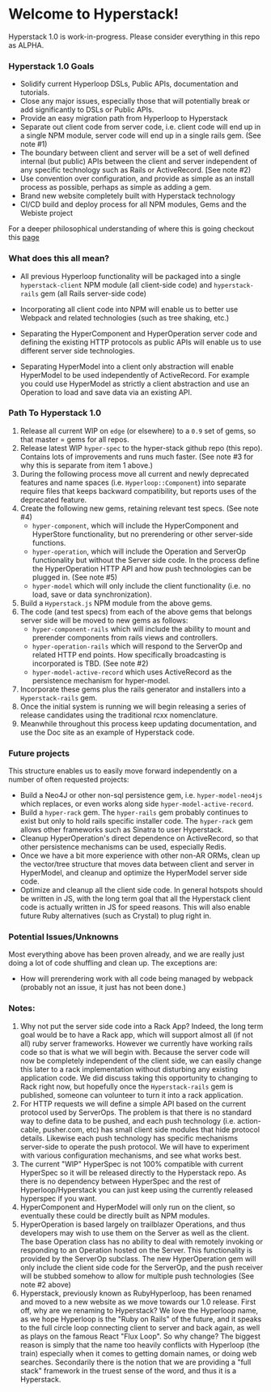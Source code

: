 # Welcome to Hyperstack!

Hyperstack 1.0 is work-in-progress. Please consider everything in this repo as ALPHA.

### Hyperstack 1.0 Goals

* Solidify current Hyperloop DSLs, Public APIs, documentation and tutorials.
* Close any major issues, especially those that will potentially break or add significantly to DSLs or Public APIs.
* Provide an easy migration path from Hyperloop to Hyperstack
* Separate out client code from server code, i.e. client code will end up in a single NPM module, server code will end up in a single rails gem.  (See note #1)
* The boundary between client and server will be a set of well defined internal (but public) APIs between the client and server independent of any specific technology such as Rails or ActiveRecord. [See note #2)
* Use convention over configuration, and provide as simple as an install process as possible, perhaps as simple as adding a gem.
* Brand new website completely built with Hyperstack technology
* CI/CD build and deploy process for all NPM modules, Gems and the Webiste project

For a deeper philosophical understanding of where this is going checkout this [page](https://github.com/Hyperstack-org/website/wiki/Rethinking-Hyperstack)

### What does this all mean?

* All previous Hyperloop functionality will be packaged into a single `hyperstack-client` NPM module (all client-side code) and `hyperstack-rails` gem (all Rails server-side code)
* Incorporating all client code into NPM will enable us to better use Webpack and related technologies (such as tree shaking, etc.)  
* Separating the HyperComponent and HyperOperation server code and defining the existing HTTP protocols as public APIs will enable us to use different server side technologies.

* Separating HyperModel into a client only abstraction will enable HyperModel to be used independently of ActiveRecord.  For example you could use HyperModel as strictly a client abstraction and use an Operation to load and save data via an existing API.

### Path To Hyperstack 1.0

1. Release all current WIP on `edge` (or elsewhere) to a `0.9` set of gems, so that master = gems for all repos.
1. Release latest WIP `hyper-spec` to the hyper-stack github repo (this repo).  Contains lots of improvements and runs much faster. (See note #3 for why this is separate from item 1 above.)
1. During the following process move all current and newly deprecated features and name spaces (i.e. `Hyperloop::Component`) into separate require files that keeps backward compatibility, but reports uses of the deprecated feature.  
1. Create the following new gems, retaining relevant test specs.  (See note #4)
   * `hyper-component`, which will include the HyperComponent and HyperStore functionality, but no prerendering or other server-side functions.
   * `hyper-operation`, which will include the Operation and ServerOp functionality but without the Server side code.  In the process define the HyperOperation HTTP API and how push technologies can be plugged in. (See note #5)
   * `hyper-model` which will only include the client functionality (i.e. no load, save or data synchronization).
1. Build a `Hyperstack.js` NPM module from the above gems.
1. The code (and test specs) from each of the above gems that belongs server side will be moved to new gems as follows:
   * `hyper-component-rails` which will include the ability to mount and prerender components from rails views and controllers.
   * `hyper-operation-rails` which will respond to the ServerOp and related HTTP end points.  How specifically broadcasting is incorporated is TBD. (See note #2)
   * `hyper-model-active-record` which uses ActiveRecord as the persistence mechanism for hyper-model.  
1. Incorporate these gems plus the rails generator and installers into a `Hyperstack-rails` gem.
1. Once the initial system is running we will begin releasing a series of release candidates using the traditional rcxx nomenclature.
1. Meanwhile throughout this process keep updating documentation, and use the Doc site as an example of Hyperstack code.

### Future projects
This structure enables us to easily move forward independently on a number of often requested projects:
* Build a Neo4J or other non-sql persistence gem, i.e. `hyper-model-neo4js` which replaces, or even works along side `hyper-model-active-record`.
* Build a `hyper-rack` gem.  The `hyper-rails` gem probably continues to exist but only to hold rails specific installer code.  The `hyper-rack` gem allows other frameworks such as Sinatra to user Hyperstack.
* Cleanup HyperOperation's direct dependence on ActiveRecord, so that other persistence mechanisms can be used, especially Redis.
* Once we have a bit more experience with other non-AR ORMs, clean up the vector/tree structure that moves data between client and server in HyperModel, and cleanup and optimize the HyperModel server side code.
* Optimize and cleanup all the client side code.  In general hotspots should be written in JS, with the long term goal that all the Hyperstack client code is actually written in JS for speed reasons.  This will also enable future Ruby alternatives (such as Crystal) to plug right in.

### Potential Issues/Unknowns
Most everything above has been proven already, and we are really just doing a lot of code shuffling and clean up.  The exceptions are:
* How will prerendering work with all code being managed by webpack (probably not an issue, it just has not been done.)

### Notes:
1. Why not put the server side code into a Rack App?  Indeed, the long term goal would be to have a Rack app, which will support almost all (if not all) ruby server frameworks.  However we currently have working rails code so that is what we will begin with.  Because the server code will now be completely independent of the client side, we can easily change this later to a rack implementation without disturbing any existing application code.  We did discuss taking this opportunity to changing to Rack right now, but hopefully once the `Hyperstack-rails` gem is published, someone can volunteer to turn it into a rack application.
2. For HTTP requests we will define a simple API based on the current protocol used by ServerOps.  The problem is that there is no standard way to define data to be pushed, and each push technology (i.e. action-cable, pusher.com, etc) has small client side modules that hide protocol details.  Likewise each push technology has specific mechanisms server-side to operate the push protocol.  We will have to experiment with various configuration mechanisms, and see what works best.
3. The current "WIP" HyperSpec is not 100% compatible with current HyperSpec so it will be released directly to the Hyperstack repo.  As there is no dependency between HyperSpec and the rest of Hyperloop/Hyperstack you can just keep using the currently released hyperspec if you want.
4. HyperComponent and HyperModel will only run on the client, so eventually these could be directly built as NPM modules.
5. HyperOperation is based largely on trailblazer Operations, and thus developers may wish to use them on the Server as well as the client.  The base Operation class has no ability to deal with remotely invoking or responding to an Operation hosted on the Server.   This functionality is provided by the ServerOp subclass.  The new HyperOperation gem will only include the client side code for the ServerOp, and the push receiver will be stubbed somehow to allow for multiple push technologies (See note #2 above)
6. Hyperstack, previously known as RubyHyperloop, has been renamed and moved to a new website as we move towards our 1.0 release. First off, why are we renaming to Hyperstack?  We love the Hyperloop name, as we hope Hyperloop is the "Ruby on Rails" of the future, and it speaks to the full circle loop connecting client to server and back again, as well as plays on the famous React "Flux Loop".  So why change?  The biggest reason is simply that the name too heavily conflicts with Hyperloop (the train) especially when it comes to getting domain names, or doing web searches.  Secondarily there is the notion that we are providing a "full stack" framework in the truest sense of the word, and thus it is a Hyperstack.   

